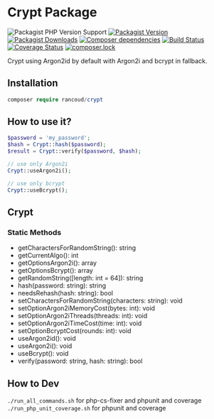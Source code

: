 # Crypt Package

![Packagist PHP Version Support](https://img.shields.io/packagist/php-v/rancoud/crypt)
[![Packagist Version](https://img.shields.io/packagist/v/rancoud/crypt)](https://packagist.org/packages/rancoud/crypt)
[![Packagist Downloads](https://img.shields.io/packagist/dt/rancoud/crypt)](https://packagist.org/packages/rancoud/crypt)
[![Composer dependencies](https://img.shields.io/badge/dependencies-0-brightgreen)](https://github.com/rancoud/Crypt/blob/master/composer.json)
[![Build Status](https://travis-ci.org/rancoud/Crypt.svg?branch=master)](https://travis-ci.org/rancoud/Crypt)
[![Coverage Status](https://coveralls.io/repos/github/rancoud/Crypt/badge.svg?branch=master)](https://coveralls.io/github/rancoud/Crypt?branch=master)
[![composer.lock](https://poser.pugx.org/rancoud/crypt/composerlock)](https://packagist.org/packages/rancoud/crypt)

Crypt using Argon2id by default with Argon2i and bcrypt in fallback.  

## Installation
```php
composer require rancoud/crypt
```

## How to use it?
```php
$password = 'my_password';
$hash = Crypt::hash($password);
$result = Crypt::verify($password, $hash);

// use only Argon2i
Crypt::useArgon2i();

// use only bcrypt
Crypt::useBcrypt();
```

## Crypt
### Static Methods  
* getCharactersForRandomString(): string  
* getCurrentAlgo(): int  
* getOptionsArgon2i(): array  
* getOptionsBcrypt(): array  
* getRandomString([length: int = 64]): string  
* hash(password: string): string  
* needsRehash(hash: string): bool  
* setCharactersForRandomString(characters: string): void  
* setOptionArgon2iMemoryCost(bytes: int): void  
* setOptionArgon2iThreads(threads: int): void  
* setOptionArgon2iTimeCost(time: int): void  
* setOptionBcryptCost(rounds: int): void  
* useArgon2id(): void  
* useArgon2i(): void  
* useBcrypt(): void  
* verify(password: string, hash: string): bool  

## How to Dev
`./run_all_commands.sh` for php-cs-fixer and phpunit and coverage  
`./run_php_unit_coverage.sh` for phpunit and coverage 
